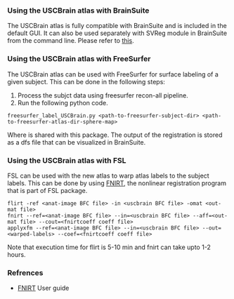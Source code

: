 ### Using the USCBrain atlas with BrainSuite
The USCBrain atlas is fully compatible with BrainSuite and is included in the default GUI. It can also be used separately with SVReg module in BrainSuite from the command line. Please refer to [this](http://brainsuite.org/processing/svreg/usage/).

### Using the USCBrain atlas with FreeSurfer
The USCBrain atlas can be used with FreeSurfer for surface labeling of a given subject. This can be done in the following steps:

1. Process the subjct data using freesurfer recon-all pipeline.
2. Run the following python code.
``` 
freesurfer_label_USCBrain.py <path-to-freesurfer-subject-dir> <path-to-freesurfer-atlas-dir-sphere-map>
```
Where <path-to-freesurfer-atlas-dir-sphere-map> is shared with this package.
The output of the registration is stored as a dfs file that can be visualized in BrainSuite.

### Using the USCBrain atlas with FSL

FSL can be used with the new atlas to warp atlas labels to the subject labels. This can be done by using [FNIRT](https://fsl.fmrib.ox.ac.uk/fsl/fslwiki/FNIRT), the nonlinear registration program that is part of FSL package. 

```
flirt -ref <anat-image BFC file> -in <uscbrain BFC file> -omat <out-mat file>
fnirt --ref=<anat-image BFC file> --in=<uscbrain BFC file> --aff=<out-mat file> --cout=<fnirtcoeff coeff file>
applyxfm --ref=<anat-image BFC file> --in=<uscbrain BFC file> --out=<warped-labels> --coef=<fnirtcoeff coeff file> 
```
Note that execution time for flirt is 5-10 min and fnirt can take upto 1-2 hours. 

### Refrences
* [FNIRT](http://web.mit.edu/fsl_v5.0.8/fsl/doc/wiki/FNIRT(2f)UserGuide.html#Now_what.3F_--_applywarp.21) User guide
